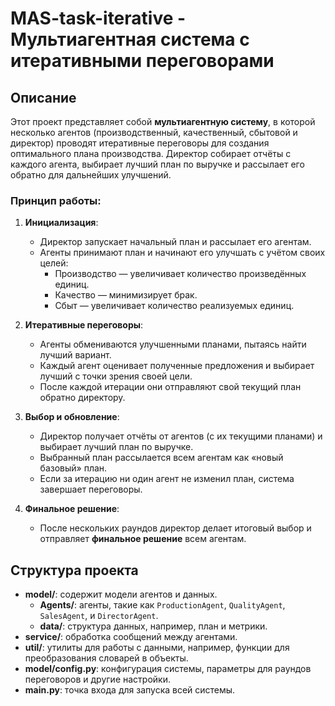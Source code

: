 # MAS-task-iterative - Мультиагентная система с итеративными переговорами

## Описание
Этот проект представляет собой **мультиагентную систему**, в которой несколько агентов (производственный, качественный, сбытовой и директор) проводят итеративные переговоры для создания оптимального плана производства. Директор собирает отчёты с каждого агента, выбирает лучший план по выручке и рассылает его обратно для дальнейших улучшений.

### Принцип работы:
1. **Инициализация**:
   - Директор запускает начальный план и рассылает его агентам.
   - Агенты принимают план и начинают его улучшать с учётом своих целей:  
     - Производство — увеличивает количество произведённых единиц.
     - Качество — минимизирует брак.
     - Сбыт — увеличивает количество реализуемых единиц.

2. **Итеративные переговоры**:
   - Агенты обмениваются улучшенными планами, пытаясь найти лучший вариант.
   - Каждый агент оценивает полученные предложения и выбирает лучший с точки зрения своей цели.
   - После каждой итерации они отправляют свой текущий план обратно директору.

3. **Выбор и обновление**:
   - Директор получает отчёты от агентов (с их текущими планами) и выбирает лучший план по выручке.
   - Выбранный план рассылается всем агентам как «новый базовый» план.
   - Если за итерацию ни один агент не изменил план, система завершает переговоры.

4. **Финальное решение**:
   - После нескольких раундов директор делает итоговый выбор и отправляет **финальное решение** всем агентам.

## Структура проекта

- **model/**: содержит модели агентов и данных.
    - **Agents/**: агенты, такие как `ProductionAgent`, `QualityAgent`, `SalesAgent`, и `DirectorAgent`.
    - **data/**: структура данных, например, план и метрики.
- **service/**: обработка сообщений между агентами.
- **util/**: утилиты для работы с данными, например, функции для преобразования словарей в объекты.
- **model/config.py**: конфигурация системы, параметры для раундов переговоров и другие настройки.
- **main.py**: точка входа для запуска всей системы.